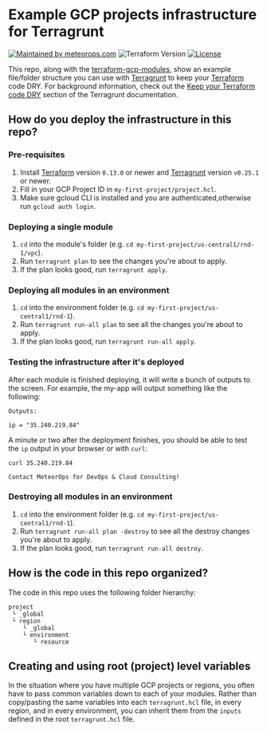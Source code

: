 # Example GCP projects infrastructure for Terragrunt
[![Maintained by meteorops.com](https://img.shields.io/badge/maintained%20by-meteorops.com-27233e)](https://meteorops.com)
![Terraform Version](https://img.shields.io/badge/tf-%3E%3D0.12.6-blue.svg)
[![License](https://img.shields.io/badge/license-MIT-green)](./LICENSE)

This repo, along with the [terraform-gcp-modules](https://github.com/meteorops/terraform-gcp-modules), show an example file/folder structure
you can use with [Terragrunt](https://github.com/gruntwork-io/terragrunt) to keep your
[Terraform](https://www.terraform.io) code DRY. For background information, check out the [Keep your Terraform code
DRY](https://github.com/gruntwork-io/terragrunt#keep-your-terraform-code-dry) section of the Terragrunt documentation.

## How do you deploy the infrastructure in this repo?


### Pre-requisites

1. Install [Terraform](https://www.terraform.io/) version `0.13.0` or newer and
   [Terragrunt](https://github.com/gruntwork-io/terragrunt) version `v0.25.1` or newer.
1. Fill in your GCP Project ID in `my-first-project/project.hcl`.
1. Make sure gcloud CLI is installed and you are authenticated,otherwise run `gcloud auth login`.


### Deploying a single module

1. `cd` into the module's folder (e.g. `cd my-first-project/us-central1/rnd-1/vpc`).
1. Run `terragrunt plan` to see the changes you're about to apply.
1. If the plan looks good, run `terragrunt apply`.


### Deploying all modules in an environment

1. `cd` into the environment folder (e.g. `cd my-first-project/us-central1/rnd-1`).
1. Run `terragrunt run-all plan` to see all the changes you're about to apply.
1. If the plan looks good, run `terragrunt run-all apply`.


### Testing the infrastructure after it's deployed

After each module is finished deploying, it will write a bunch of outputs to the screen. For example, the my-app will
output something like the following:

```
Outputs:

ip = "35.240.219.84"
```

A minute or two after the deployment finishes, you should
be able to test the `ip` output in your browser or with `curl`:

```
curl 35.240.219.84

Contact MeteorOps for DevOps & Cloud Consulting!
```

### Destroying all modules in an environment

1. `cd` into the environment folder (e.g. `cd my-first-project/us-central1/rnd-1`).
1. Run `terragrunt run-all plan -destroy` to see all the destroy changes you're about to apply.
1. If the plan looks good, run `terragrunt run-all destroy`.

## How is the code in this repo organized?

The code in this repo uses the following folder hierarchy:

```
project
 └ _global
 └ region
    └ _global
    └ environment
       └ resource
```

## Creating and using root (project) level variables

In the situation where you have multiple GCP projects or regions, you often have to pass common variables down to each
of your modules. Rather than copy/pasting the same variables into each `terragrunt.hcl` file, in every region, and in
every environment, you can inherit them from the `inputs` defined in the root `terragrunt.hcl` file.
